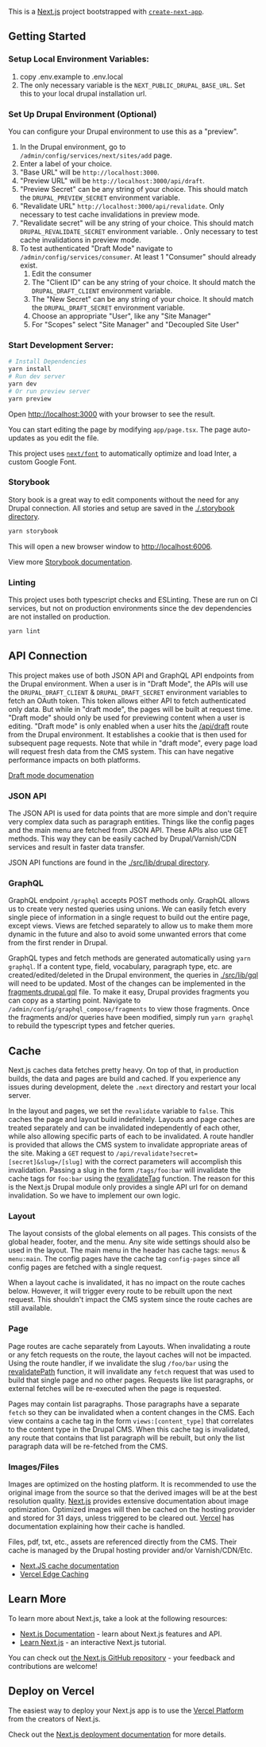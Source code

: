 This is a [Next.js](https://nextjs.org/) project bootstrapped with [`create-next-app`](https://github.com/vercel/next.js/tree/canary/packages/create-next-app).

## Getting Started

### Setup Local Environment Variables:
1. copy .env.example to .env.local
2. The only necessary variable is the `NEXT_PUBLIC_DRUPAL_BASE_URL`. Set this to your local drupal installation url.
  
### Set Up Drupal Environment (Optional)
You can configure your Drupal environment to use this as a "preview".

1. In the Drupal environment, go to `/admin/config/services/next/sites/add` page.
2. Enter a label of your choice.
3. "Base URL" will be `http://localhost:3000`.
4. "Preview URL" will be `http://localhost:3000/api/draft`.
5. "Preview Secret" can be any string of your choice. This should match the `DRUPAL_PREVIEW_SECRET` environment variable.
6. "Revalidate URL" `http://localhost:3000/api/revalidate`. Only necessary to test cache invalidations in preview mode.
7. "Revalidate secret" will be any string of your choice. This should match `DRUPAL_REVALIDATE_SECRET` environment variable. . Only necessary to test cache invalidations in preview mode.
8. To test authenticated "Draft Mode" navigate to `/admin/config/services/consumer`. At least 1 "Consumer" should already exist.
   1. Edit the consumer
   2. The "Client ID" can be any string of your choice. It should match the `DRUPAL_DRAFT_CLIENT` environment variable.
   3. The "New Secret" can be any string of your choice. It should match the `DRUPAL_DRAFT_SECRET` environment variable.
   4. Choose an appropriate "User", like any "Site Manager"
   5. For "Scopes" select "Site Manager" and "Decoupled Site User"

### Start Development Server:

```bash
# Install Dependencies
yarn install
# Run dev server
yarn dev
# Or run preview server
yarn preview
```

Open [http://localhost:3000](http://localhost:3000) with your browser to see the result.

You can start editing the page by modifying `app/page.tsx`. The page auto-updates as you edit the file.

This project uses [`next/font`](https://nextjs.org/docs/basic-features/font-optimization) to automatically optimize and load Inter, a custom Google Font.

### Storybook

Story book is a great way to edit components without the need for any Drupal connection. All stories and setup are saved in the [./.storybook directory](./.storybook).
```bash
yarn storybook
```
This will open a new browser window to [http://localhost:6006](http://localhost:6006). 

View more [Storybook documentation](https://storybook.js.org/).

### Linting

This project uses both typescript checks and ESLinting. These are run on CI services, but not on production environments since the dev dependencies are not installed on production.

```bash
yarn lint
```

## API Connection

This project makes use of both JSON API and GraphQL API endpoints from the Drupal environment. When a user is in "Draft 
Mode", the APIs will use the `DRUPAL_DRAFT_CLIENT` & `DRUPAL_DRAFT_SECRET` environment variables to fetch an OAuth token.
This token allows either API to fetch authenticated only data. But while in "draft mode", the pages will be built at
request time. "Draft mode" should only be used for previewing content when a user is editing. "Draft mode" is only enabled
when a user hits the [/api/draft](./app/api/draft/route.tsx) route from the Drupal environment. It establishes a cookie
that is then used for subsequent page requests. Note that while in "draft mode", every page load will request fresh data
from the CMS system. This can have negative performance impacts on both platforms.

[Draft mode documenation](https://nextjs.org/docs/app/building-your-application/configuring/draft-mode)

### JSON API

The JSON API is used for data points that are more simple and don't require very complex data such as paragraph entities. 
Things like the config pages and the main menu are fetched from JSON API. These APIs also use GET methods. This way they 
can be easily cached by Drupal/Varnish/CDN services and result in faster data transfer.

JSON API functions are found in the [./src/lib/drupal directory](./src/lib/drupal). 

### GraphQL

GraphQL endpoint `/graphql` accepts POST methods only. GraphQL allows us to create very nested queries using unions. We 
can easily fetch every single piece of information in a single request to build out the entire page, except views. Views
are fetched separately to allow us to make them more dynamic in the future and also to avoid some unwanted errors that 
come from the first render in Drupal.

GraphQL types and fetch methods are generated automatically using `yarn graphql`. If a content type, field, vocabulary, 
paragraph type, etc. are created/edited/deleted in the Drupal environment, the queries in [./src/lib/gql](./src/lib/gql) 
will need to be updated. Most of the changes can be implemented in the [fragments.drupal.gql](./src/lib/gql/fragments.drupal.gql) 
file. To make it easy, Drupal provides fragments you can copy as a starting point. Navigate to `/admin/config/graphql_compose/fragments`
to view those fragments. Once the fragments and/or queries have been modified, simply run `yarn graphql` to rebuild the
typescript types and fetcher queries.

## Cache

Next.js caches data fetches pretty heavy. On top of that, in production builds, the data and pages are build and cached.
If you experience any issues during development, delete the `.next` directory and restart your local server.

In the layout and pages, we set the `revalidate` variable to `false`. This caches the page and layout build indefinitely.
Layouts and page caches are treated separately and can be invalidated independently of each other, while also allowing
specific parts of each to be invalidated. A route handler is provided that allows the CMS system to invalidate 
appropriate areas of the site. Making a `GET` request to `/api/revalidate?secret=[secret]&slug=/[slug]` with the correct
parameters will accomplish this invalidation. Passing a slug in the form `/tags/foo:bar` will invalidate the cache tags
for `foo:bar` using the [revalidateTag](https://nextjs.org/docs/app/api-reference/functions/revalidateTag) function. The
reason for this is the Next.js Drupal module only provides a single API url for on demand invalidation. So we have to 
implement our own logic.

### Layout

The layout consists of the global elements on all pages. This consists of the global header, footer, and the menu. Any
site wide settings should also be used in the layout. The main menu in the header has cache tags: `menus` & `menu:main`.
The config pages have the cache tag `config-pages` since all config pages are fetched with a single request.

When a layout cache is invalidated, it has no impact on the route caches below. However, it will trigger every route to
be rebuilt upon the next request. This shouldn't impact the CMS system since the route caches are still available.

### Page

Page routes are cache separately from Layouts. When invalidating a route or any fetch requests on the route, the layout
caches will not be impacted. Using the route handler, if we invalidate the slug `/foo/bar` using the [revalidatePath](https://nextjs.org/docs/app/api-reference/functions/revalidatePath)
function, it will invalidate any `fetch` request that was used to build that single page and no other pages. Requests
like list paragraphs, or external fetches will be re-executed when the page is requested.

Pages may contain list paragraphs. Those paragraphs have a separate `fetch` so they can be invalidated when a content
changes in the CMS. Each view contains a cache tag in the form `views:[content_type]` that correlates to the content
type in the Drupal CMS. When this cache tag is invalidated, any route that contains that list paragraph will be rebuilt,
but only the list paragraph data will be re-fetched from the CMS.

### Images/Files

Images are optimized on the hosting platform. It is recommended to use the original image from the source so that the
derived images will be at the best resolution quality. [Next.js](https://nextjs.org/docs/pages/api-reference/components/image)
provides extensive documentation about image optimization. Optimized images will then be cached on the hosting provider
and stored for 31 days, unless triggered to be cleared out. [Vercel](https://vercel.com/docs/image-optimization#caching)
has documentation explaining how their cache is handled.

Files, pdf, txt, etc., assets are referenced directly from the CMS. Their cache is managed by the Drupal hosting provider
and/or Varnish/CDN/Etc.


- [Next.JS cache documentation](https://nextjs.org/docs/app/building-your-application/caching)
- [Vercel Edge Caching](https://vercel.com/docs/edge-network/caching)

## Learn More

To learn more about Next.js, take a look at the following resources:

- [Next.js Documentation](https://nextjs.org/docs) - learn about Next.js features and API.
- [Learn Next.js](https://nextjs.org/learn) - an interactive Next.js tutorial.

You can check out [the Next.js GitHub repository](https://github.com/vercel/next.js/) - your feedback and contributions are welcome!

## Deploy on Vercel

The easiest way to deploy your Next.js app is to use the [Vercel Platform](https://vercel.com/new?utm_medium=default-template&filter=next.js&utm_source=create-next-app&utm_campaign=create-next-app-readme) from the creators of Next.js.

Check out the [Next.js deployment documentation](https://nextjs.org/docs/deployment) for more details.
